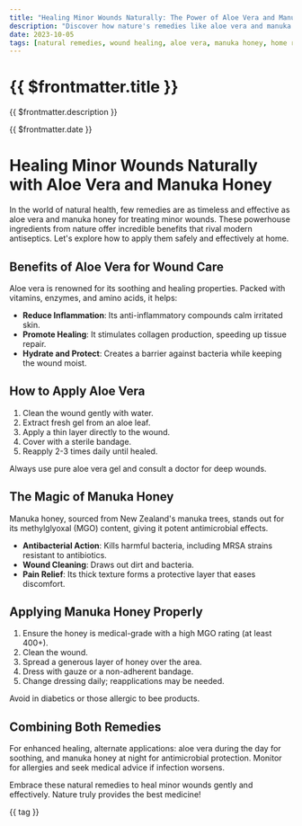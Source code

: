 ```yaml
---
title: "Healing Minor Wounds Naturally: The Power of Aloe Vera and Manuka Honey"
description: "Discover how nature's remedies like aloe vera and manuka honey can accelerate the healing of minor wounds, reducing inflammation and preventing infection with simple home applications."
date: 2023-10-05
tags: [natural remedies, wound healing, aloe vera, manuka honey, home remedies]
---
```


<div class="bg-gradient-to-r from-green-500 to-yellow-500 text-white p-12 rounded-xl mb-8 -mt-8">
  <h1 class="text-5xl font-bold mb-4">{{ $frontmatter.title }}</h1>
  <p class="text-xl opacity-90">{{ $frontmatter.description }}</p>
  <div class="mt-4 text-sm opacity-75">{{ $frontmatter.date }}</div>
</div>

<div class="prose prose-lg max-w-none">

# Healing Minor Wounds Naturally with Aloe Vera and Manuka Honey

In the world of natural health, few remedies are as timeless and effective as aloe vera and manuka honey for treating minor wounds. These powerhouse ingredients from nature offer incredible benefits that rival modern antiseptics. Let's explore how to apply them safely and effectively at home.

## Benefits of Aloe Vera for Wound Care

Aloe vera is renowned for its soothing and healing properties. Packed with vitamins, enzymes, and amino acids, it helps:

- **Reduce Inflammation**: Its anti-inflammatory compounds calm irritated skin.
- **Promote Healing**: It stimulates collagen production, speeding up tissue repair.
- **Hydrate and Protect**: Creates a barrier against bacteria while keeping the wound moist.

## How to Apply Aloe Vera

1. Clean the wound gently with water.
2. Extract fresh gel from an aloe leaf.
3. Apply a thin layer directly to the wound.
4. Cover with a sterile bandage.
5. Reapply 2-3 times daily until healed.

Always use pure aloe vera gel and consult a doctor for deep wounds.

## The Magic of Manuka Honey

Manuka honey, sourced from New Zealand's manuka trees, stands out for its methylglyoxal (MGO) content, giving it potent antimicrobial effects.

- **Antibacterial Action**: Kills harmful bacteria, including MRSA strains resistant to antibiotics.
- **Wound Cleaning**: Draws out dirt and bacteria.
- **Pain Relief**: Its thick texture forms a protective layer that eases discomfort.

## Applying Manuka Honey Properly

1. Ensure the honey is medical-grade with a high MGO rating (at least 400+).
2. Clean the wound.
3. Spread a generous layer of honey over the area.
4. Dress with gauze or a non-adherent bandage.
5. Change dressing daily; reapplications may be needed.

Avoid in diabetics or those allergic to bee products.

## Combining Both Remedies

For enhanced healing, alternate applications: aloe vera during the day for soothing, and manuka honey at night for antimicrobial protection. Monitor for allergies and seek medical advice if infection worsens.

Embrace these natural remedies to heal minor wounds gently and effectively. Nature truly provides the best medicine!

</div>

<div class="mt-12 flex flex-wrap gap-2">
  <span v-for="tag in $frontmatter.tags" :key="tag" 
        class="px-4 py-2 bg-primary/10 text-primary rounded-full">
    {{ tag }}
  </span>
</div>
